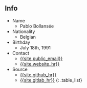 ## Info

* Name
  * Pablo Bollansée
* Nationality
  * Belgian
* Birthday
  * July 18th, 1991
* Contact
  * [{{site.public_email}}](mailto:{{site.public_email}})
  * [{{site.website_hr}}]({{site.website}})
* Source
  * [{{site.github_hr}}]({{site.github}})
  * [{{site.gitlab_hr}}]({{site.gitlab}})
{: .table_list}
